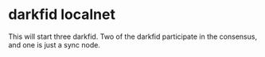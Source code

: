 darkfid localnet
================

This will start three darkfid. Two of the darkfid participate 
in the consensus, and one is just a sync node.
